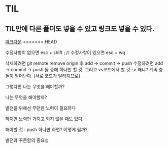 # TIL

## TIL안에 다른 폴더도 넣을 수 있고 링크도 넣을 수 있다.
[마크다운](https://github.com/Namdarun/TIL.git)
<<<<<<< HEAD

수정사항이 없으면 esc + shift ;  // 수정사항이 있으면 esc + wq

삭제하려면 git remote remove origin 후 add -> commit -> push
수정하려면 add -> commit -> push
둘 중에 하나만 할 것. 그리고 vs코드에서 할 것 -> 왜냐? 계속 충돌이 일어난다. (서로 코드가 달라지므로)


그렇다면 나는 무엇을 해야할까? 

나는 무엇을 해야할까?

발전을 위해선 무던한 노력이 필요하다 

하지만 노력만 가지고 되지 않을 때도 있다.

해야할 것 : push 하나만 하면? 어떻게 될까? 

발전과 꾸준함의 중요성 